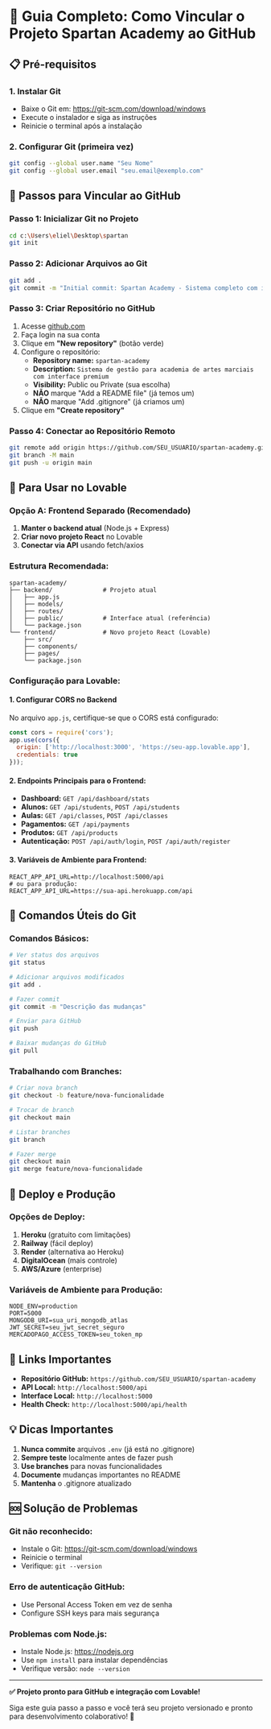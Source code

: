 # 🚀 Guia Completo: Como Vincular o Projeto Spartan Academy ao GitHub

## 📋 Pré-requisitos

### 1. Instalar Git
- Baixe o Git em: https://git-scm.com/download/windows
- Execute o instalador e siga as instruções
- Reinicie o terminal após a instalação

### 2. Configurar Git (primeira vez)
```bash
git config --global user.name "Seu Nome"
git config --global user.email "seu.email@exemplo.com"
```

## 🔧 Passos para Vincular ao GitHub

### Passo 1: Inicializar Git no Projeto
```bash
cd c:\Users\eliel\Desktop\spartan
git init
```

### Passo 2: Adicionar Arquivos ao Git
```bash
git add .
git commit -m "Initial commit: Spartan Academy - Sistema completo com interface premium"
```

### Passo 3: Criar Repositório no GitHub
1. Acesse [github.com](https://github.com)
2. Faça login na sua conta
3. Clique em **"New repository"** (botão verde)
4. Configure o repositório:
   - **Repository name:** `spartan-academy`
   - **Description:** `Sistema de gestão para academia de artes marciais com interface premium`
   - **Visibility:** Public ou Private (sua escolha)
   - **NÃO** marque "Add a README file" (já temos um)
   - **NÃO** marque "Add .gitignore" (já criamos um)
5. Clique em **"Create repository"**

### Passo 4: Conectar ao Repositório Remoto
```bash
git remote add origin https://github.com/SEU_USUARIO/spartan-academy.git
git branch -M main
git push -u origin main
```

## 🎯 Para Usar no Lovable

### Opção A: Frontend Separado (Recomendado)
1. **Manter o backend atual** (Node.js + Express)
2. **Criar novo projeto React** no Lovable
3. **Conectar via API** usando fetch/axios

### Estrutura Recomendada:
```
spartan-academy/
├── backend/              # Projeto atual
│   ├── app.js
│   ├── models/
│   ├── routes/
│   ├── public/           # Interface atual (referência)
│   └── package.json
└── frontend/             # Novo projeto React (Lovable)
    ├── src/
    ├── components/
    ├── pages/
    └── package.json
```

### Configuração para Lovable:

#### 1. Configurar CORS no Backend
No arquivo `app.js`, certifique-se que o CORS está configurado:
```javascript
const cors = require('cors');
app.use(cors({
  origin: ['http://localhost:3000', 'https://seu-app.lovable.app'],
  credentials: true
}));
```

#### 2. Endpoints Principais para o Frontend:
- **Dashboard:** `GET /api/dashboard/stats`
- **Alunos:** `GET /api/students`, `POST /api/students`
- **Aulas:** `GET /api/classes`, `POST /api/classes`
- **Pagamentos:** `GET /api/payments`
- **Produtos:** `GET /api/products`
- **Autenticação:** `POST /api/auth/login`, `POST /api/auth/register`

#### 3. Variáveis de Ambiente para Frontend:
```env
REACT_APP_API_URL=http://localhost:5000/api
# ou para produção:
REACT_APP_API_URL=https://sua-api.herokuapp.com/api
```

## 📝 Comandos Úteis do Git

### Comandos Básicos:
```bash
# Ver status dos arquivos
git status

# Adicionar arquivos modificados
git add .

# Fazer commit
git commit -m "Descrição das mudanças"

# Enviar para GitHub
git push

# Baixar mudanças do GitHub
git pull
```

### Trabalhando com Branches:
```bash
# Criar nova branch
git checkout -b feature/nova-funcionalidade

# Trocar de branch
git checkout main

# Listar branches
git branch

# Fazer merge
git checkout main
git merge feature/nova-funcionalidade
```

## 🚀 Deploy e Produção

### Opções de Deploy:
1. **Heroku** (gratuito com limitações)
2. **Railway** (fácil deploy)
3. **Render** (alternativa ao Heroku)
4. **DigitalOcean** (mais controle)
5. **AWS/Azure** (enterprise)

### Variáveis de Ambiente para Produção:
```env
NODE_ENV=production
PORT=5000
MONGODB_URI=sua_uri_mongodb_atlas
JWT_SECRET=seu_jwt_secret_seguro
MERCADOPAGO_ACCESS_TOKEN=seu_token_mp
```

## 🔗 Links Importantes

- **Repositório GitHub:** `https://github.com/SEU_USUARIO/spartan-academy`
- **API Local:** `http://localhost:5000/api`
- **Interface Local:** `http://localhost:5000`
- **Health Check:** `http://localhost:5000/api/health`

## 💡 Dicas Importantes

1. **Nunca commite** arquivos `.env` (já está no .gitignore)
2. **Sempre teste** localmente antes de fazer push
3. **Use branches** para novas funcionalidades
4. **Documente** mudanças importantes no README
5. **Mantenha** o .gitignore atualizado

## 🆘 Solução de Problemas

### Git não reconhecido:
- Instale o Git: https://git-scm.com/download/windows
- Reinicie o terminal
- Verifique: `git --version`

### Erro de autenticação GitHub:
- Use Personal Access Token em vez de senha
- Configure SSH keys para mais segurança

### Problemas com Node.js:
- Instale Node.js: https://nodejs.org
- Use `npm install` para instalar dependências
- Verifique versão: `node --version`

---

**✅ Projeto pronto para GitHub e integração com Lovable!**

Siga este guia passo a passo e você terá seu projeto versionado e pronto para desenvolvimento colaborativo! 🎯